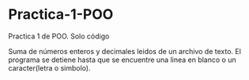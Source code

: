# Practica-1-POO
Practica 1 de POO. Solo código

Suma de números enteros y decimales leidos de un archivo de texto.
El programa se detiene hasta que se encuentre una linea en blanco o un caracter(letra o simbolo).
